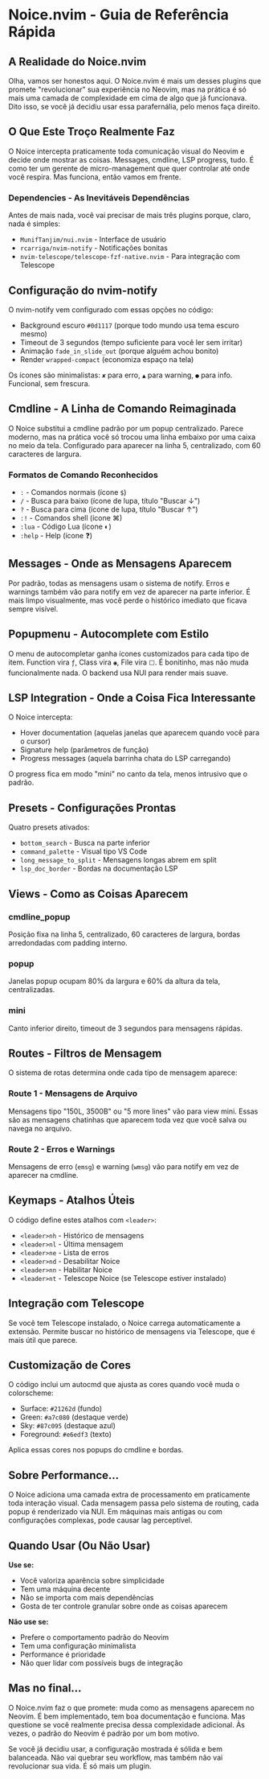 # Noice.nvim - Guia de Referência Rápida

## A Realidade do Noice.nvim

Olha, vamos ser honestos aqui. O Noice.nvim é mais um desses plugins que promete "revolucionar" sua experiência no Neovim, mas na prática é só mais uma camada de complexidade em cima de algo que já funcionava. Dito isso, se você já decidiu usar essa parafernália, pelo menos faça direito.

## O Que Este Troço Realmente Faz

O Noice intercepta praticamente toda comunicação visual do Neovim e decide onde mostrar as coisas. Messages, cmdline, LSP progress, tudo. É como ter um gerente de micro-management que quer controlar até onde você respira. Mas funciona, então vamos em frente.

### Dependencies - As Inevitáveis Dependências

Antes de mais nada, você vai precisar de mais três plugins porque, claro, nada é simples:
- `MunifTanjim/nui.nvim` - Interface de usuário
- `rcarriga/nvim-notify` - Notificações bonitas
- `nvim-telescope/telescope-fzf-native.nvim` - Para integração com Telescope

## Configuração do nvim-notify

O nvim-notify vem configurado com essas opções no código:
- Background escuro `#0d1117` (porque todo mundo usa tema escuro mesmo)
- Timeout de 3 segundos (tempo suficiente para você ler sem irritar)
- Animação `fade_in_slide_out` (porque alguém achou bonito)
- Render `wrapped-compact` (economiza espaço na tela)

Os ícones são minimalistas: `✘` para erro, `▲` para warning, `●` para info. Funcional, sem frescura.

## Cmdline - A Linha de Comando Reimaginada

O Noice substitui a cmdline padrão por um popup centralizado. Parece moderno, mas na prática você só trocou uma linha embaixo por uma caixa no meio da tela. Configurado para aparecer na linha 5, centralizado, com 60 caracteres de largura.

### Formatos de Comando Reconhecidos

- `:` - Comandos normais (ícone `$`)
- `/` - Busca para baixo (ícone de lupa, título "Buscar ↓")
- `?` - Busca para cima (ícone de lupa, título "Buscar ↑")
- `:!` - Comandos shell (ícone ⌘)
- `:lua` - Código Lua (ícone ◐)
- `:help` - Help (ícone ❓)

## Messages - Onde as Mensagens Aparecem

Por padrão, todas as mensagens usam o sistema de notify. Erros e warnings também vão para notify em vez de aparecer na parte inferior. É mais limpo visualmente, mas você perde o histórico imediato que ficava sempre visível.

## Popupmenu - Autocomplete com Estilo

O menu de autocompletar ganha ícones customizados para cada tipo de item. Function vira `ƒ`, Class vira `◉`, File vira `⬜`. É bonitinho, mas não muda funcionalmente nada. O backend usa NUI para render mais suave.

## LSP Integration - Onde a Coisa Fica Interessante

O Noice intercepta:
- Hover documentation (aquelas janelas que aparecem quando você para o cursor)
- Signature help (parâmetros de função)
- Progress messages (aquela barrinha chata do LSP carregando)

O progress fica em modo "mini" no canto da tela, menos intrusivo que o padrão.

## Presets - Configurações Prontas

Quatro presets ativados:
- `bottom_search` - Busca na parte inferior
- `command_palette` - Visual tipo VS Code
- `long_message_to_split` - Mensagens longas abrem em split
- `lsp_doc_border` - Bordas na documentação LSP

## Views - Como as Coisas Aparecem

### cmdline_popup
Posição fixa na linha 5, centralizado, 60 caracteres de largura, bordas arredondadas com padding interno.

### popup
Janelas popup ocupam 80% da largura e 60% da altura da tela, centralizadas.

### mini
Canto inferior direito, timeout de 3 segundos para mensagens rápidas.

## Routes - Filtros de Mensagem

O sistema de rotas determina onde cada tipo de mensagem aparece:

### Route 1 - Mensagens de Arquivo
Mensagens tipo "150L, 3500B" ou "5 more lines" vão para view mini. Essas são as mensagens chatinhas que aparecem toda vez que você salva ou navega no arquivo.

### Route 2 - Erros e Warnings
Mensagens de erro (`emsg`) e warning (`wmsg`) vão para notify em vez de aparecer na cmdline.

## Keymaps - Atalhos Úteis

O código define estes atalhos com `<leader>`:
- `<leader>nh` - Histórico de mensagens
- `<leader>nl` - Última mensagem
- `<leader>ne` - Lista de erros
- `<leader>nd` - Desabilitar Noice
- `<leader>nn` - Habilitar Noice
- `<leader>nt` - Telescope Noice (se Telescope estiver instalado)

## Integração com Telescope

Se você tem Telescope instalado, o Noice carrega automaticamente a extensão. Permite buscar no histórico de mensagens via Telescope, que é mais útil que parece.

## Customização de Cores

O código inclui um autocmd que ajusta as cores quando você muda o colorscheme:
- Surface: `#21262d` (fundo)
- Green: `#a7c080` (destaque verde)
- Sky: `#87c095` (destaque azul)
- Foreground: `#e6edf3` (texto)

Aplica essas cores nos popups do cmdline e bordas.

## Sobre Performance...

O Noice adiciona uma camada extra de processamento em praticamente toda interação visual. Cada mensagem passa pelo sistema de routing, cada popup é renderizado via NUI. Em máquinas mais antigas ou com configurações complexas, pode causar lag perceptível.

## Quando Usar (Ou Não Usar)

**Use se:**
- Você valoriza aparência sobre simplicidade
- Tem uma máquina decente
- Não se importa com mais dependências
- Gosta de ter controle granular sobre onde as coisas aparecem

**Não use se:**
- Prefere o comportamento padrão do Neovim
- Tem uma configuração minimalista
- Performance é prioridade
- Não quer lidar com possíveis bugs de integração

## Mas no final...

O Noice.nvim faz o que promete: muda como as mensagens aparecem no Neovim. É bem implementado, tem boa documentação e funciona. Mas questione se você realmente precisa dessa complexidade adicional. Às vezes, o padrão do Neovim é padrão por um bom motivo.

Se você já decidiu usar, a configuração mostrada é sólida e bem balanceada. Não vai quebrar seu workflow, mas também não vai revolucionar sua vida. É só mais um plugin.